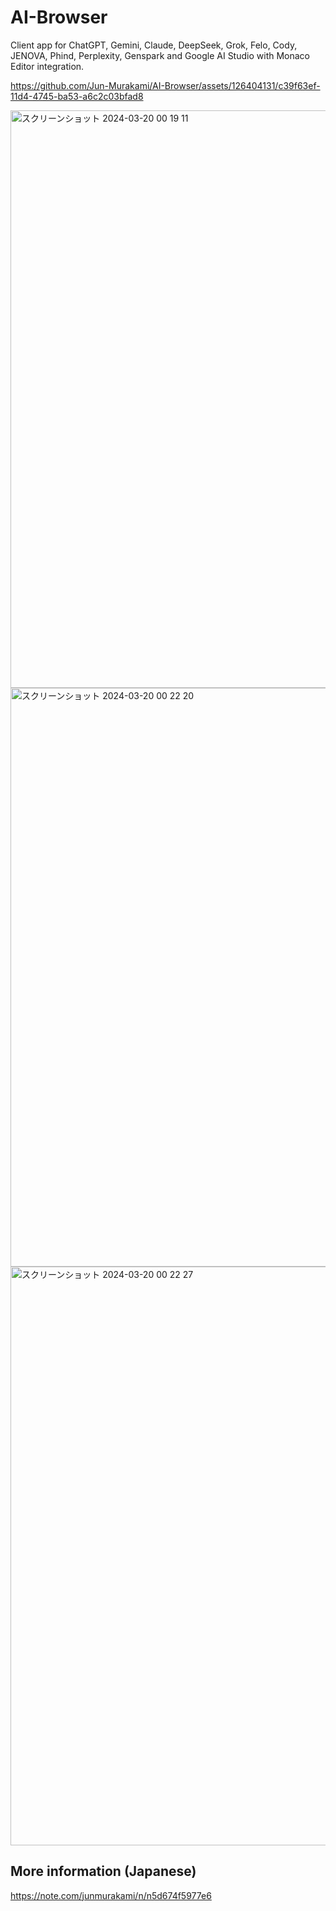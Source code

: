 # AI-Browser

Client app for ChatGPT, Gemini, Claude, DeepSeek, Grok, Felo, Cody, JENOVA, Phind, Perplexity, Genspark and Google AI Studio with Monaco Editor integration.

https://github.com/Jun-Murakami/AI-Browser/assets/126404131/c39f63ef-11d4-4745-ba53-a6c2c03bfad8

<img width="924" alt="スクリーンショット 2024-03-20 00 19 11" src="https://github.com/Jun-Murakami/AI-Browser/assets/126404131/c0fc5156-9c70-4290-ba5d-51b110431048">
<img width="926" alt="スクリーンショット 2024-03-20 00 22 20" src="https://github.com/Jun-Murakami/AI-Browser/assets/126404131/bcf36152-35e4-40d2-a4f3-2f71f1ad1c99">
<img width="926" alt="スクリーンショット 2024-03-20 00 22 27" src="https://github.com/Jun-Murakami/AI-Browser/assets/126404131/8f26a02a-9053-41d9-ad03-14cca7733612">

## More information (Japanese)

https://note.com/junmurakami/n/n5d674f5977e6
